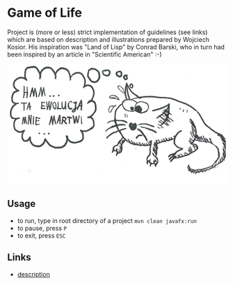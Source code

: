 # Game of Life

Project is (more or less) strict implementation of guidelines (see links) which are based on description and illustrations prepared by Wojciech Kosior.
His inspiration was "Land of Lisp" by Conrad Barski, who in turn had been inspired by an article in "Scientific American" :-)


<img src="pictures/zwierzak.jpg"/>

## Usage
- to run, type in root directory of a project `mvn clean javafx:run`
- to pause, press `P`
- to exit, press `ESC`

## Links
- [description](https://github.com/apohllo/obiektowe-lab/tree/master/lab8)
